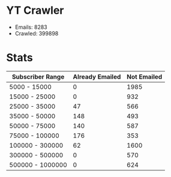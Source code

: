 # YT Crawler
- Emails: 8283
- Crawled: 399898

# Stats
| Subscriber Range  | Already Emailed | Not Emailed |
|-------|-------|-------|
| 5000 - 15000 | 0 | 1985 |
| 15000 - 25000 | 0 | 932 |
| 25000 - 35000 | 47 | 566 |
| 35000 - 50000 | 148 | 493 |
| 50000 - 75000 | 140 | 587 |
| 75000 - 100000 | 176 | 353 |
| 100000 - 300000 | 62 | 1600 |
| 300000 - 500000 | 0 | 570 |
| 500000 - 1000000 | 0 | 624 |
